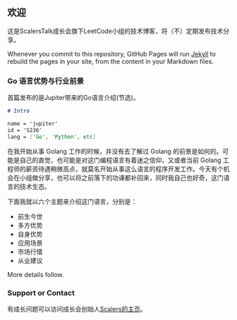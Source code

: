 ## 欢迎

这是ScalersTalk成长会旗下LeetCode小组的技术博客，将（不）定期发布技术分享。

Whenever you commit to this repository, GitHub Pages will run [Jekyll](https://jekyllrb.com/) to rebuild the pages in your site, from the content in your Markdown files.

### Go 语言优势与行业前景

首篇发布的是Jupiter带来的Go语言介绍(节选)。

```markdown
# Intro

name = 'jupiter'
id = 'S236'
lang = ['Go', 'Python', etc]
```
在我开始从事 Golang 工作的时候，并没有去了解过 Golang 的前景是如何的。可能是自己的直觉，也可能是对这门编程语言有着迷之信仰，又或者当前 Golang 工程师的薪资待遇稍微高点，就莫名开始从事这么语言的程序开发工作。今天有个机会在小组做分享，也可以将之前落下的功课都补回来，同时我自己也好奇，这门语言的技术生态。


下面我就以六个主题来介绍这门语言，分别是：

- 前生今世
- 多方优势
- 自身优势
- 应用场景
- 市场行情
- 从业建议

More details follow.

### Support or Contact

有成长问题可以访问成长会创始人[Scalers的主页](http://www.scalerstalk.com/)。
